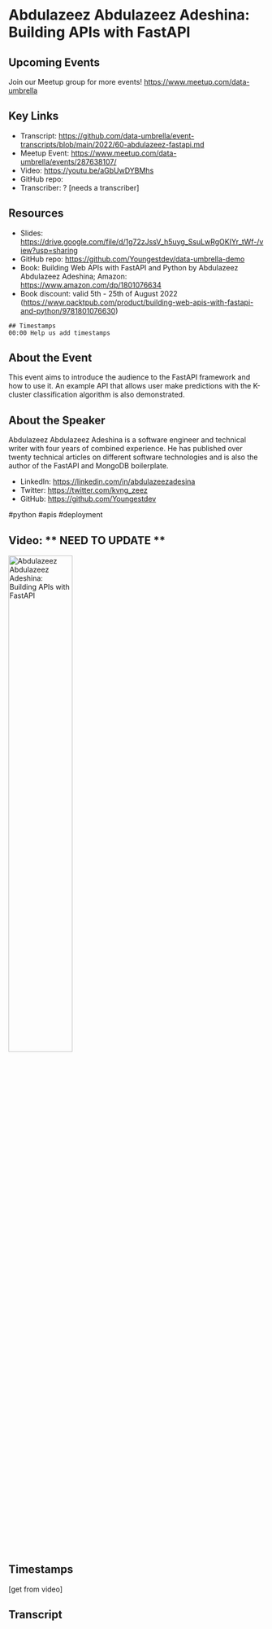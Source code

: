 # Abdulazeez Abdulazeez Adeshina:  Building APIs with FastAPI

## Upcoming Events
Join our Meetup group for more events!
https://www.meetup.com/data-umbrella

## Key Links
- Transcript: https://github.com/data-umbrella/event-transcripts/blob/main/2022/60-abdulazeez-fastapi.md 
- Meetup Event: https://www.meetup.com/data-umbrella/events/287638107/ 
- Video: https://youtu.be/aGbUwDYBMhs
- GitHub repo:  
- Transcriber:  ? [needs a transcriber]

## Resources
- Slides: https://drive.google.com/file/d/1g72zJssV_h5uyg_SsuLwRgOKIYr_tWf-/view?usp=sharing
- GitHub repo: https://github.com/Youngestdev/data-umbrella-demo
- Book: Building Web APIs with FastAPI and Python by Abdulazeez Abdulazeez Adeshina; Amazon: https://www.amazon.com/dp/1801076634
- Book discount:  valid 5th - 25th of August 2022 (https://www.packtpub.com/product/building-web-apis-with-fastapi-and-python/9781801076630)


```
## Timestamps
00:00 Help us add timestamps
```

## About the Event
This event aims to introduce the audience to the FastAPI framework and how to use it. An example API that allows user make predictions with the K-cluster classification algorithm is also demonstrated.

## About the Speaker
Abdulazeez Abdulazeez Adeshina is a software engineer and technical writer with four years of combined experience. He has published over twenty technical articles on different software technologies and is also the author of the FastAPI and MongoDB boilerplate.

- LinkedIn: https://linkedin.com/in/abdulazeezadesina
- Twitter: https://twitter.com/kvng_zeez
- GitHub: https://github.com/Youngestdev

#python #apis #deployment

## Video:  ** NEED TO UPDATE **
<a href="http://www.youtube.com/watch?feature=player_embedded&v=aGbUwDYBMhs" target="_blank"><img src="http://img.youtube.com/vi/aGbUwDYBMhs/0.jpg"
alt="Abdulazeez Abdulazeez Adeshina:  Building APIs with FastAPI" width="50%" /></a>

## Timestamps
[get from video]

## Transcript
